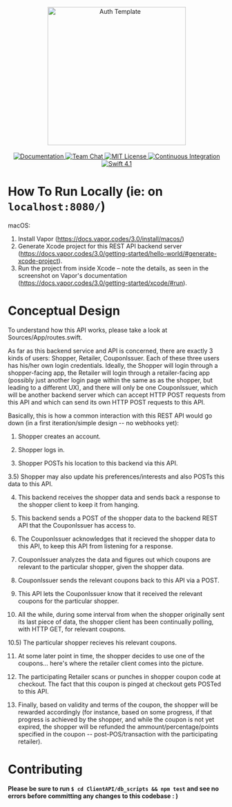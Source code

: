 <p align="center">
    <img src="https://user-images.githubusercontent.com/1342803/43925087-512bb1de-9bf4-11e8-869f-057af9afadb9.png" width="320" alt="Auth Template">
    <br>
    <br>
    <a href="http://docs.vapor.codes/3.0/">
        <img src="http://img.shields.io/badge/read_the-docs-2196f3.svg" alt="Documentation">
    </a>
    <a href="https://discord.gg/vapor">
        <img src="https://img.shields.io/discord/431917998102675485.svg" alt="Team Chat">
    </a>
    <a href="LICENSE">
        <img src="http://img.shields.io/badge/license-MIT-brightgreen.svg" alt="MIT License">
    </a>
    <a href="https://circleci.com/gh/vapor/auth-template">
        <img src="https://circleci.com/gh/vapor/auth-template.svg?style=shield" alt="Continuous Integration">
    </a>
    <a href="https://swift.org">
        <img src="http://img.shields.io/badge/swift-4.1-brightgreen.svg" alt="Swift 4.1">
    </a>
</p>

How To Run Locally (ie: on `localhost:8080/`)
===
macOS:
1) Install Vapor (https://docs.vapor.codes/3.0/install/macos/)
2) Generate Xcode project for this REST API backend server (https://docs.vapor.codes/3.0/getting-started/hello-world/#generate-xcode-project).
3) Run the project from inside Xcode – note the details, as seen in the screenshot on Vapor's documentation (https://docs.vapor.codes/3.0/getting-started/xcode/#run).

Conceptual Design
===

To understand how this API works, please take a look at Sources/App/routes.swift.

As far as this backend service and API is concerned, there are exactly 3 kinds of users: Shopper, Retailer, CouponIssuer. Each of these three users has his/her own login credentials. Ideally, the Shopper will login through a shopper-facing app, the Retailer will login through a retailer-facing app (possibly just another login page within the same as as the shopper, but leading to a different UX), and there will only be one CouponIssuer, which will be another backend server which can accept HTTP POST requests from this API and which can send its own HTTP POST requests to this API.

Basically, this is how a common interaction with this REST API would go down (in a first iteration/simple design -- no webhooks yet):

1) Shopper creates an account.

2) Shopper logs in.

3) Shopper POSTs his location to this backend via this API.

3.5) Shopper may also update his preferences/interests and also POSTs this data to this API.

4) This backend receives the shopper data and sends back a response to the shopper client to keep it from hanging.

5) This backend sends a POST of the shopper data to the backend REST API that the CouponIssuer has access to.

6) The CouponIssuer acknowledges that it recieved the shopper data to this API, to keep this API from listening for a response.

7) CouponIssuer analyzes the data and figures out which coupons are relevant to the particular shopper, given the shopper data.

8) CouponIssuer sends the relevant coupons back to this API via a POST.

9) This API lets the CouponIssuer know that it received the relevant coupons for the particular shopper.

10) All the while, during some interval from when the shopper originally sent its last piece of data, the shopper client has been continually polling, with HTTP GET, for relevant coupons.

10.5) The particular shopper recieves his relevant coupons.

11) At some later point in time, the shopper decides to use one of the coupons... here's where the retailer client comes into the picture.

12) The participating Retailer scans or punches in shopper coupon code at checkout. The fact that this coupon is pinged at checkout gets POSTed to this API.

13) Finally, based on validity and terms of the coupon, the shopper will be rewarded accordingly (for instance, based on some progress, if that progress is achieved by the shopper, and while the coupon is not yet expired, the shopper will be refunded the ammount/percentage/points specified in the coupon -- post-POS/transaction with the participating retailer).

Contributing
===
**Please be sure to run `$ cd ClientAPI/db_scripts && npm test` and see no errors before committing any changes to this codebase : )**